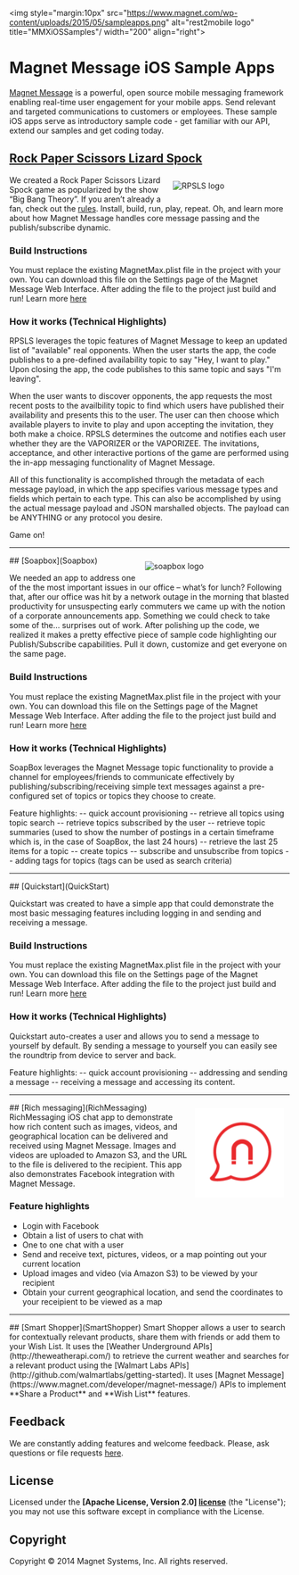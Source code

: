 <img style="margin:10px" src="https://www.magnet.com/wp-content/uploads/2015/05/sampleapps.png"
 alt="rest2mobile logo" title="MMXiOSSamples"/ width="200" align="right">

# Magnet Message iOS Sample Apps

[Magnet Message](https://www.magnet.com/developer/magnet-message/) is a powerful, open source mobile messaging framework enabling real-time user engagement for your mobile apps. Send relevant and targeted communications to customers or employees. These sample iOS apps serve as introductory sample code - get familiar with our API, extend our samples and get coding today.

## [Rock Paper Scissors Lizard Spock](RPSLS)
<img style="margin:10px" src="https://www.magnet.com/wp-content/uploads/2015/04/spock.png"
 alt="RPSLS logo" width="200"  align="right" title="RPSLS"/>

We created a Rock Paper Scissors Lizard Spock game as popularized by the show “Big Bang Theory”. If you aren’t already a fan, check out the [rules](http://www.samkass.com/theories/RPSSL.html). Install, build, run, play, repeat. Oh, and learn more about how Magnet Message handles core message passing and the publish/subscribe dynamic.

### Build Instructions

You must replace the existing MagnetMax.plist file in the project with your own. You can download this file on the Settings page of the Magnet Message Web Interface. After adding the file to the project just build and run!
Learn more [here](https://docs.magnet.com/message/v2/ios-objective-c-v2/creating-your-first-ios-app-v2/)

### How it works (Technical Highlights)

RPSLS leverages the topic features of Magnet Message to keep an updated list of "available" real opponents. When the user starts the app, the code publishes to a pre-defined availability topic to say "Hey, I want to play." Upon closing the app, the code publishes to this same topic and says "I'm leaving".

When the user wants to discover opponents, the app requests the most recent posts to the availbility topic to find which users have published their availability and presents this to the user. The user can then choose which available players to invite to play and upon accepting the invitation, they both make a choice. RPSLS determines the outcome and notifies each user whether they are the VAPORIZER or the VAPORIZEE. The invitations, acceptance, and other interactive portions of the game are performed using the in-app messaging functionality of Magnet Message.

All of this functionality is accomplished through the metadata of each message payload, in which the app specifies various message types and fields which pertain to each type. This can also be accomplished by using the actual message payload and JSON marshalled objects. The payload can be ANYTHING or any protocol you desire.

Game on!


<hr>
## [Soapbox](Soapbox)
<img style="margin:10px" src="http://www.threetwelvecreative.com/Portals/207686/images/Stick-Figures-With-Megaphone-800.jpg"
 alt="soapbox logo" width="250" align="right"  title="soapbox"/>

We needed an app to address one of the the most important issues in our office – what’s for lunch? Following that, after our office was hit by a network outage in the morning that blasted productivity for unsuspecting early commuters we came up with the notion of a corporate announcements app. Something we could check to take some of the… surprises out of work. After polishing up the code, we realized it makes a pretty effective piece of sample code highlighting our Publish/Subscribe capabilities. Pull it down, customize and get everyone on the same page.

### Build Instructions

You must replace the existing MagnetMax.plist file in the project with your own. You can download this file on the Settings page of the Magnet Message Web Interface. After adding the file to the project just build and run!
Learn more [here](https://docs.magnet.com/message/v2/ios-objective-c-v2/creating-your-first-ios-app-v2/)

### How it works (Technical Highlights)

SoapBox leverages the Magnet Message topic functionality to provide a channel for employees/friends to communicate effectively by publishing/subscribing/receiving simple text messages against a pre-configured set of topics or topics they choose to create.

Feature highlights: -- quick account provisioning -- retrieve all topics using topic search -- retrieve topics subscribed by the user -- retrieve topic summaries (used to show the number of postings in a certain timeframe which is, in the case of SoapBox, the last 24 hours) -- retrieve the last 25 items for a topic -- create topics -- subscribe and unsubscribe from topics -- adding tags for topics (tags can be used as search criteria)


<hr>
## [Quickstart](QuickStart)

Quickstart was created to have a simple app that could demonstrate the most basic messaging features including logging in and sending and receiving a message.

### Build Instructions

You must replace the existing MagnetMax.plist file in the project with your own. You can download this file on the Settings page of the Magnet Message Web Interface. After adding the file to the project just build and run!
Learn more [here](https://docs.magnet.com/message/v2/ios-objective-c-v2/creating-your-first-ios-app-v2/)

### How it works (Technical Highlights)

Quickstart auto-creates a user and allows you to send a message to yourself by default. By sending a message to yourself you can easily see the roundtrip from device to server and back.

Feature highlights: -- quick account provisioning -- addressing and sending a message -- receiving a message and accessing its content.

<hr>
## [Rich messaging](RichMessaging)
<img style="margin:10px" src="https://raw.githubusercontent.com/magnetsystems/message-samples-android/develop/RichMessaging/app/src/main/res/mipmap-xxhdpi/ic_launcher.png"
 alt="RichMessaging logo" width="160" align="right"  title="RichMessaging"/>
RichMessaging iOS chat app to demonstrate how rich content such as images, videos, and geographical location can be delivered and received using Magnet Message. Images and videos are uploaded to Amazon S3, and the URL to the file is delivered to the recipient. This app also demonstrates Facebook integration with Magnet Message.

### Feature highlights
* Login with Facebook 
* Obtain a list of users to chat with
* One to one chat with a user
* Send and receive text, pictures, videos, or a map pointing out your current location
* Upload images and video (via Amazon S3) to be viewed by your recipient
* Obtain your current geographical location, and send the coordinates to your receipient to be viewed as a map

<hr>
## [Smart Shopper](SmartShopper)
Smart Shopper allows a user to search for contextually relevant products, share them with friends or add them to your Wish List. It uses the [Weather Underground APIs](http://theweatherapi.com/) to retrieve the current weather and searches for a relevant product using the [Walmart Labs APIs](http://github.com/walmartlabs/getting-started). It uses [Magnet Message](https://www.magnet.com/developer/magnet-message/) APIs to implement **Share a Product** and **Wish List** features.

## Feedback

We are constantly adding features and welcome feedback. 
Please, ask questions or file requests [here](https://github.com/magnetsystems/message-samples-ios/issues).

## License

Licensed under the **[Apache License, Version 2.0] [license]** (the "License");
you may not use this software except in compliance with the License.

## Copyright

Copyright © 2014 Magnet Systems, Inc. All rights reserved.

[website]: http://www.magnet.com/
[techdoc]: https://www.magnet.com/documentation-home/
[license]: http://www.apache.org/licenses/LICENSE-2.0

